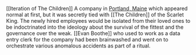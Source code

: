 [[Iteration of The Children]]
A company in [Portland, Maine](https://scp-db.fandom.com/wiki/Portland,_Maine "w:c:scp-db:Portland, Maine") which appeared normal at first, but it was secretly tied with [[The Children]] of the Scarlet King. The newly hired employees would be isolated from their loved ones to be indoctrinated into the ideology about the survival of the fittest and the governance over the weak. [[Evan Boothe]] who used to work as a data entry clerk for the company had been brainwashed and went on to orchestrate various anomalous accidents as part of a ritual.